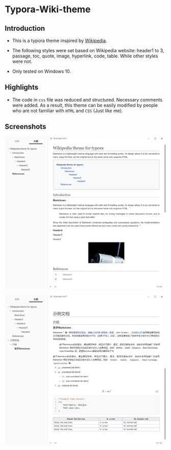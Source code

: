 # Typora-Wiki-theme

## Introduction

- This is a typora theme inspired by [Wikipedia](https://www.wikipedia.org/). 
- The following styles were set based on Wikipedia website: header1 to 3, passage, toc, quote, image, hyperlink, code, table. While other styles were not.

- Only tested on Windows 10.

## Highlights

- The code in `css` file was reduced and structured. Necessary comments were added. As a result, this theme can be easily modified by people who are not familiar with `HTML` and `CSS` (Just like me).

## Screenshots


![](/Screenshots/en.png)

![](/Screenshots/zh.png)
      
